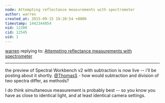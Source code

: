 ```yaml
---
node: Attempting reflectance measurements with spectrometer
author: warren
created_at: 2015-09-15 19:20:54 +0000
timestamp: 1442344854
nid: 12200
cid: 12545
uid: 1
---
```




[warren](../profile/warren) replying to: [Attempting reflectance measurements with spectrometer](../notes/coight/09-06-2015/attempting-reflectance-measurements-with-spectrometer)

----
the preview of Spectral Workbench v2 with subtraction is now live -- i'll be posting about it shortly. [@ThomasS](/profile/ThomasS) - how would subtraction and division of two spectra differ, as methods? 

I do think simultaneous measurement is probably best -- so you know you have as close to identical light, and at least identical camera settings. 
